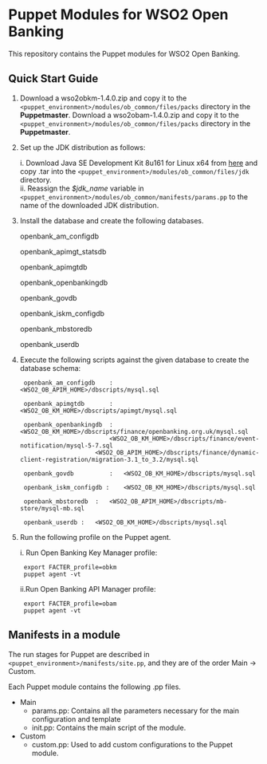 # Puppet Modules for WSO2 Open Banking

This repository contains the Puppet modules for WSO2 Open Banking.

## Quick Start Guide

1. Download a wso2obkm-1.4.0.zip and copy it to the `<puppet_environment>/modules/ob_common/files/packs` directory in the **Puppetmaster**. Download a wso2obam-1.4.0.zip and copy it to the `<puppet_environment>/modules/ob_common/files/packs` directory in the **Puppetmaster**.

2. Set up the JDK distribution as follows:

	i. Download Java SE Development Kit 8u161 for Linux x64 from [here](https://www.oracle.com/technetwork/java/javase/downloads/java-archive-javase8-2177648.html) and copy .tar into the `<puppet_environment>/modules/ob_common/files/jdk` directory.<br>
	ii. Reassign the *$jdk_name* variable in `<puppet_environment>/modules/ob_common/manifests/params.pp` to the name of the downloaded JDK distribution.

3. Install the database and create the following databases.

	openbank_am_configdb  

	openbank_apimgt_statsdb

	openbank_apimgtdb

	openbank_openbankingdb

	openbank_govdb

	openbank_iskm_configdb       

	openbank_mbstoredb

	openbank_userdb

4. Execute the following scripts against the given database to create the database schema:


		openbank_am_configdb	:	<WSO2_OB_APIM_HOME>/dbscripts/mysql.sql

		openbank_apimgtdb   	:	<WSO2_OB_KM_HOME>/dbscripts/apimgt/mysql.sql

		openbank_openbankingdb	:	<WSO2_OB_KM_HOME>/dbscripts/finance/openbanking.org.uk/mysql.sql
				                <WSO2_OB_KM_HOME>/dbscripts/finance/event-notification/mysql-5-7.sql
					        <WSO2_OB_APIM_HOME>/dbscripts/finance/dynamic-client-registration/migration-3.1_to_3.2/mysql.sql

		openbank_govdb	    	:	<WSO2_OB_KM_HOME>/dbscripts/mysql.sql

		openbank_iskm_configdb :	<WSO2_OB_KM_HOME>/dbscripts/mysql.sql

		openbank_mbstoredb 	:	<WSO2_OB_APIM_HOME>/dbscripts/mb-store/mysql-mb.sql

		openbank_userdb	:	<WSO2_OB_KM_HOME>/dbscripts/mysql.sql

	
5. Run the following profile on the Puppet agent.

	i. Run Open Banking Key Manager profile:
	
		export FACTER_profile=obkm
		puppet agent -vt

	ii.Run Open Banking API Manager profile:
	
		export FACTER_profile=obam
		puppet agent -vt

## Manifests in a module

The run stages for Puppet are described in `<puppet_environment>/manifests/site.pp`, and they are of the order Main -> Custom.

Each Puppet module contains the following .pp files.

* Main
	* params.pp: Contains all the parameters necessary for the main configuration and template
	* init.pp: Contains the main script of the module.
* Custom
	* custom.pp: Used to add custom configurations to the Puppet module.	